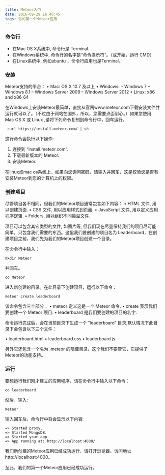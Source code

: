 ```yaml
---
title: Meteor入门
date: 2016-09-29 16:40:45
tags: 你的第一个Meteor应用
---
```




### 命令行

* 在Mac OS X系统中, 命令行是 Terminal.
* 在Windows系统中, 命令行的名字是“命令提示符”。（或开始，运行 CMD）
* 在Linux系统中, 例如ubuntu ，命令行应用也是Terminal。

### 安装

Meteor支持的平台：
• Mac: OS X 10.7 及以上
• Windows:
– Windows 7
– Windows 8.1
– Windows Server 2008
– Windows Server 2012
• Linux: x86 and x86_64 

在Windows上安装Meteor最简单，直接从官网www.meteor.com下载安装文件并运行就可以了。（不过由于网站在国外，所以，您需要点面耐心。）如果您使用 Mac OS X 或 Linux ,请将下列命令复制到命令行中，回车运行。

```
 curl https://install.meteor.com/ | sh

```

这行命令会执行以下操作:
1. 连接到 “install.meteor.com”.
2. 下载最新版本的 Meteor.
3. 安装Meteor.

在linux或mac os系统上，如果向您询问密码，请输入并回车，这是校验您是否有安装Meteor到您的计算机上的权限。

### 创建项目

尽管项目各不相同，但我们的Meteor项目通常包含如下内容：
• HTML 文件, 用以创建页面.
• CSS 文件, 用以应用样式到页面.
• JavaScript 文件, 用以定义应用程序逻辑.
• Folders, 用以组织不同类型文件.

项目可以包含其它类型的文件, 如图片等, 但我们现在尽量保持我们的项目尽可能简单，只包含我们需要的东西。这里我们要创建的项目名为 Leaderboard，在创建项目之前，我们先为我们的Meteor项目创建一个目录。

在命令行中输入：

```
mkdir Meteor

```
并回车。

```
cd Meteor

```

进入新创建的目录。在此目录下创建项目，运行以下命令：

```
meteor create leaderboard

```

该命令包含三个部分：
• meteor 定义这是一个 Meteor 命令.
• create 表示我们要创建一个 Meteor 项目.
• leaderboard 是我们要创建的项目的名字.

命令运行完成后，会在当前目录下生成一个 “leaderboard” 目录,默认情况下此目录下会包含以下三个文件：

• leaderboard.html
• leaderboard.css
• leaderboard.js

另外它还包含一个名为  .meteor 的隐藏目录，这个我们不要管它，它提供了Meteor的功能支持。

### 运行

要想运行我们刚才建立的应用程序，请在命令行中输入以下命令：

```
cd leaderboard
```

然后，输入:

```
meteor 
```

输入回车后，命令行中将会显示以下内容:

```
=> Started proxy.
=> Started MongoDB.
=> Started your app.
=> App running at: http://localhost:4000/
```

我们新创建的Meteor应用已经成功运行，请打开浏览器，访问地址  http://localhost:4000。


至此，我们的第一个Meteor应用已经成功运行。